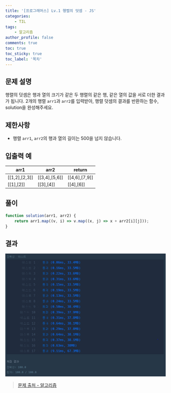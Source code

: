 ```yaml
---
title: '[프로그래머스] Lv.1 행렬의 덧셈 - JS'
categories:
    - TIL
tags:
    - 알고리즘
author_profile: false
comments: true
toc: true
toc_sticky: true
toc_label: '목차'
---
```


## 문제 설명

행렬의 덧셈은 행과 열의 크기가 같은 두 행렬의 같은 행, 같은 열의 값을 서로 더한 결과가 됩니다. 2개의 행렬 `arr1`과 `arr2`를 입력받아, 행렬 덧셈의 결과를 반환하는 함수, solution을 완성해주세요.

## 제한사항

-   행렬 `arr1`, `arr2`의 행과 열의 길이는 500을 넘지 않습니다.

## 입출력 예

| arr1          | arr2          | return        |
| ------------- | ------------- | ------------- |
| [[1,2],[2,3]] | [[3,4],[5,6]] | [[4,6],[7,9]] |
| [[1],[2]]     | [[3],[4]]     | [[4],[6]]     |

## 풀이

```javascript
function solution(arr1, arr2) {
    return arr1.map((v, i) => v.map((x, j) => x + arr2[i][j]));
}
```

## 결과

![result](/assets/images/2023/08/24/algorithm-30-result.png)

> [문제 출처 - 알고리즘](https://school.programmers.co.kr/learn/courses/30/lessons/12950)
